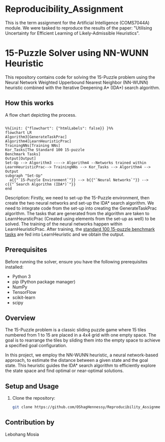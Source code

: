 # Reproducibility_Assignment
This is the term assignment for the Artificial Intelligence (COMS7044A) module. We were tasked to reproduce the results of the paper: "Utilising Uncertainty for Efficient Learning of Likely-Admissible Heuristics".

# 15-Puzzle Solver using NN-WUNN Heuristic

This repository contains code for solving the 15-Puzzle problem using the Neural Network Weighted Upperbound Nearest Neighbor (NN-WUNN) heuristic combined with the Iterative Deepening A* (IDA*) search algorithm.

## How this works
A flow chart depicting the process.
```mermaid

%%{init: {"flowchart": {"htmlLabels": false}} }%%
flowchart LR
Algorithm3[GenerateTaskPrac]
Algorithm4[LearnHeuristicPrac]
TrainingNNs[Training NNs]
Kor_Tasks[The Standard 100 15-puzzle
Benchmark Tasks]
Output[Output]
Set-Up --> Algorithm3 ----> Algorithm4 --Networks trained within LearnHeuristicPrac--> TrainingNNs --> Kor_Tasks --> Algorithm4 --> Output
subgraph "Set-Up"
  a{{"`15-Puzzle Environment`"}} --> b{{"`Neural Networks`"}} --> c{{"`Search Algorithm (IDA*)`"}}
end

```
Description: Firstly, we need to set-up the 15-Puzzle environment, then create the two neural networks and set-up the IDA* search algorithm. We need to integrate code from the set-up into creating the GenerateTaskPrac algorithm. The tasks that are generated from the algorithm are taken to LearnHeursticPrac (Created using elements from the set-up as well) to be solved. The training of the neural networks happen within LearnHeuristicPrac. After training, the [standard 100 15-puzzle benchmark tasks](https://cse.sc.edu/~mgv/csce580f11/gradPres/korf_IDAStar_1985.pdf) are fed into LearnHeuristic and we obtain the output.
## Prerequisites

Before running the solver, ensure you have the following prerequisites installed:
- Python 3
- pip (Python package manager)
- NumPy
- TensorFlow
- scikit-learn
- scipy

## Overview

The 15-Puzzle problem is a classic sliding puzzle game where 15 tiles numbered from 1 to 15 are placed in a 4x4 grid with one empty space. The goal is to rearrange the tiles by sliding them into the empty space to achieve a specified goal configuration.

In this project, we employ the NN-WUNN heuristic, a neural network-based approach, to estimate the distance between a given state and the goal state. This heuristic guides the IDA* search algorithm to efficiently explore the state space and find optimal or near-optimal solutions.

## Setup and Usage

1. Clone the repository:

   ```bash
   git clone https://github.com/OShagHennessy/Reproducibility_Assignment.git
   
## Contribution by
Lebohang Mosia
